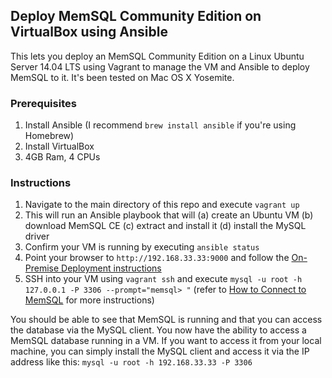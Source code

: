 ## Deploy MemSQL Community Edition on VirtualBox using Ansible

This lets you deploy an MemSQL Community Edition on a Linux Ubuntu Server 14.04 LTS using Vagrant to manage the VM and Ansible to deploy MemSQL to it. It's been tested on Mac OS X Yosemite.

### Prerequisites  

1. Install Ansible (I recommend `brew install ansible` if you're using Homebrew)
2. Install VirtualBox
3. 4GB Ram, 4 CPUs

### Instructions

1. Navigate to the main directory of this repo and execute `vagrant up`
2. This will run an Ansible playbook that will (a) create an Ubuntu VM (b) download MemSQL CE (c) extract and install it (d) install the MySQL driver
3. Confirm your VM is running by executing `ansible status`
4. Point your browser to `http://192.168.33.33:9000` and follow the [On-Premise Deployment instructions](http://docs.memsql.com/latest/setup/setup_onprem/)
5. SSH into your VM using `vagrant ssh` and execute `mysql -u root -h 127.0.0.1 -P 3306 --prompt="memsql> "` (refer to [How to Connect to MemSQL](http://docs.memsql.com/latest/concepts/connecting/) for more instructions) 

You should be able to see that MemSQL is running and that you can access the database via the MySQL client. You now have the ability to access a MemSQL database running in a VM. If you want to access it from your local machine, you can simply install the MySQL client and access it via the IP address like this: `mysql -u root -h 192.168.33.33 -P 3306`
